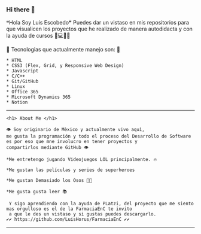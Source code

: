 ### Hi there 👋

<!--
**LuisHorus/LuisHorus** is a ✨ _special_ ✨ repository because its `README.md` (this file) appears on your GitHub profile.

Here are some ideas to get you started:

- 🔭 I’m currently working on ...
- 🌱 I’m currently learning ...
- 👯 I’m looking to collaborate on ...
- 🤔 I’m looking for help with ...
- 💬 Ask me about ...
- 📫 How to reach me: ...
- 😄 Pronouns: ...
- ⚡ Fun fact: ...
-->

❝Hola Soy Luis Escobedo❞
 Puedes dar un vistaso en mis repositorios para que visualicen los proyectos que he realizado de manera autodidacta y 
 con la ayuda de cursos 💪💻👨‍💻
   
  
   🤖 Tecnologias que actualmente manejo son: 🤖
    
    * HTML
    * CSS3 (Flex, Grid, y Responsive Web Design)
    * Javascript
    * C/C++
    * Git/GitHub
    * Linux
    * Office 365
    * Microsoft Dynamics 365
    * Notion
      
   
   ****************************************************************************************************************************************************
    <h1> About Me </h1>
      
    👁 Soy originario de Mèxico y actualmente vivo aquì,
    me gusta la programación y todo el proceso del Desarrollo de Software es por eso que mne involucro en tener proyectos y 
    compartirlos mediante GitHub 👁
    
    *Me entretengo jugando Videojuegos LOL principalmente. 🔥
    
    *Me gustan las películas y series de superheroes
    
    *Me gustan Demasiado los Osos 🐻🐻
    
    *Me gusta gusta leer 📚
    
     Y sigo aprendiendo con la ayuda de PLatzi, del proyecto que me siento mas orgulloso es el de la FarmaciaEnC te invito 
     a que le des un vistaso y si gustas puedes descargarlo. 
    ✔✔ https://github.com/LuisHorus/FarmaciaEnC ✔✔
    
   
   ****************************************************************************************************************************************************
  
